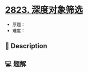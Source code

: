 # [2823. 深度对象筛选](https://github.com/Tdahuyou/leetcode/tree/main/2823.%20%E6%B7%B1%E5%BA%A6%E5%AF%B9%E8%B1%A1%E7%AD%9B%E9%80%89)

- 原题：
- 难度：

## 📝 Description



## 💻 题解

```

```

